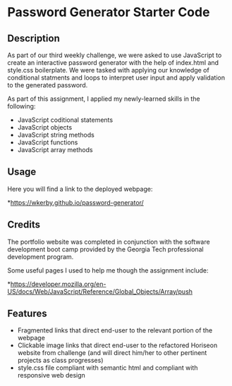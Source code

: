 # Password Generator Starter Code
## Description

As part of our third weekly challenge, we were asked to use JavaScript to create an interactive password generator with the help of index.html and style.css boilerplate. We were tasked with applying our knowledge of conditional statments and loops to interpret user input and apply validation to the generated password.

As part of this assignment, I applied my newly-learned skills in the following:

- JavaScript coditional statements
- JavaScript objects 
- JavaScript string methods
- JavaScript functions
- JavaScript array methods

## Usage

Here you will find a link to the deployed webpage:

*https://wkerby.github.io/password-generator/

## Credits

The portfolio website was completed in conjunction with the software development boot camp provided by the Georgia Tech professional development program.

Some useful pages I used to help me though the assignment include:

*https://developer.mozilla.org/en-US/docs/Web/JavaScript/Reference/Global_Objects/Array/push

## Features

- Fragmented links that direct end-user to the relevant portion of the webpage
- Clickable image links that direct end-user to the refactored Horiseon website from challenge (and will direct him/her to other pertinent projects as class progresses)
- style.css file compliant with semantic html and compliant with responsive web design
